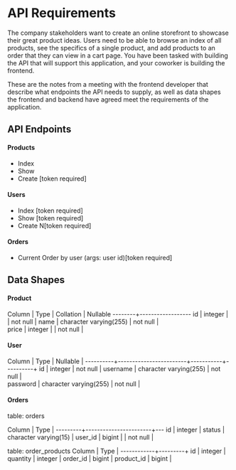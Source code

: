# API Requirements

The company stakeholders want to create an online storefront to showcase their great product ideas. Users need to be able to browse an index of all products, see the specifics of a single product, and add products to an order that they can view in a cart page. You have been tasked with building the API that will support this application, and your coworker is building the frontend.

These are the notes from a meeting with the frontend developer that describe what endpoints the API needs to supply, as well as data shapes the frontend and backend have agreed meet the requirements of the application.

## API Endpoints

#### Products

- Index
- Show
- Create [token required]

#### Users

- Index [token required]
- Show [token required]
- Create N[token required]

#### Orders

- Current Order by user (args: user id)[token required]

## Data Shapes

#### Product

Column | Type | Collation | Nullable
--------+------------------
id | integer | | not null |
name | character varying(255) | not null |  
 price | integer | | not null |

#### User

Column | Type | Nullable |
----------+------------------------+-----------+----------+
id | integer | not null |
username | character varying(255) | not null |  
 password | character varying(255) | not null |

#### Orders

table: orders

Column | Type |
---------+-----------------------+---
id | integer |
status | character varying(15) |
user_id | bigint | | not null |

table: order_products
Column | Type |
------------+---------+
id | integer |  
 quantity | integer |
order_id | bigint |
product_id | bigint |
